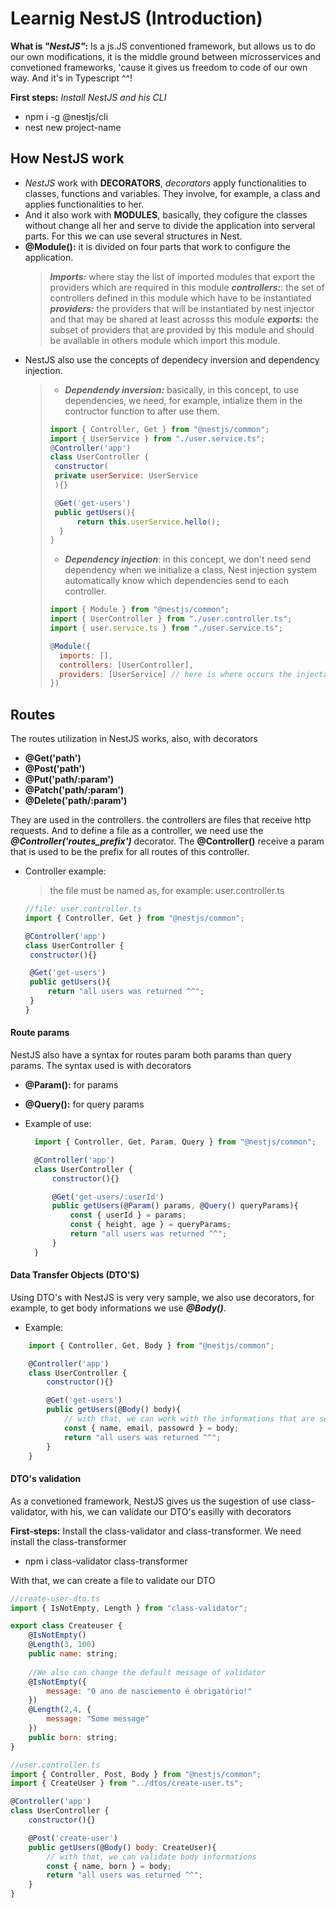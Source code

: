 # Learnig NestJS (Introduction)

**What is _"NestJS"_:** Is a js.JS conventioned framework, but allows us to do our own modifications, it is the middle ground between microsservices and convetioned frameworks, 'cause it gives us freedom to code of our own way. And it's in Typescript ^^!

**First steps:**
_Install NestJS and his CLI_

- npm i -g @nestjs/cli
- nest new project-name

## How NestJS work

- _NestJS_ work with **DECORATORS**, _decorators_ apply functionalities to classes, functions and variables. They involve, for example, a class and applies functionalities to her.
- And it also work with **MODULES**, basically, they cofigure the classes without change all her and serve to divide the application into serveral parts. For this we can use several structures in Nest.
- **@Module():** it is divided on four parts that work to configure the application.
  > **_Imports:_** where stay the list of imported modules that export the providers which are required in this module
  > **_controllers:_**: the set of controllers defined in this module which have to be instantiated
  > **_providers:_** the providers that will be instantiated by nest injector and that may be shared at least acrosss this module
  > **_exports:_** the subset of providers that are provided by this module and should be available in others module which import this module.
- NestJS also use the concepts of dependecy inversion and dependency injection.
  > - **_Dependendy inversion:_** basically, in this concept, to use dependencies, we need, for example, intialize them in the contructor function to after use them.
  > ```js
  > import { Controller, Get } from "@nestjs/common";
  > import { UserService } from "./user.service.ts";
  > @Controller('app')
  > class UserController {
  >  constructor(
  >  private userService: UserService
  >  ){}
  >
  >  @Get('get-users')
  >  public getUsers(){
  >       return this.userService.hello();
  >   }
  > }
  > ```
  >
  > - **_Dependency injection_**: in this concept, we don't need send dependency when we initialize a class, Nest injection system automatically know which dependencies send to each controller.
  > ```js
  > import { Module } from "@nestjs/common";
  > import { UserController } from "./user.controller.ts";
  > import { user.service.ts } from "./user.service.ts";
  >
  > @Module({
  >   imports: [],
  >   controllers: [UserController],
  >   providers: [UserService] // here is where occurs the injection
  > })
  > ```

## Routes

The routes utilization in NestJS works, also, with decorators

- **@Get('path')**
- **@Post('path')**
- **@Put('path/:param')**
- **@Patch('path/:param')**
- **@Delete('path/:param')**

They are used in the controllers. the controllers are files that receive http requests. And to define a file as a controller, we need use the **_@Controller('routes_prefix')_** decorator.
The **@Controller()** receive a param that is used to be the prefix for all routes of this controller.

- Controller example:

  > the file must be named as, for example:
  > user.controller.ts

  ```js
  //file: user.controller.ts
  import { Controller, Get } from "@nestjs/common";

  @Controller('app')
  class UserController {
   constructor(){}

   @Get('get-users')
   public getUsers(){
       return "all users was returned ^^";
   }
  }
  ```

#### Route params

NestJS also have a syntax for routes param both params than query params.
The syntax used is with decorators

- **@Param():** for params
- **@Query():** for query params
- Example of use:

  ```js
    import { Controller, Get, Param, Query } from "@nestjs/common";

    @Controller('app')
    class UserController {
        constructor(){}

        @Get('get-users/:userId')
        public getUsers(@Param() params, @Query() queryParams){
            const { userId } = params;
            const { height, age } = queryParams;
            return "all users was returned ^^";
        }
    }
  ```

#### Data Transfer Objects (DTO'S)

Using DTO's with NestJS is very very sample, we also use decorators, for example, to get body informations we use **_@Body()_**.

- Example:

```js
    import { Controller, Get, Body } from "@nestjs/common";

    @Controller('app')
    class UserController {
        constructor(){}

        @Get('get-users')
        public getUsers(@Body() body){
            // with that, we can work with the informations that are send by user
            const { name, email, passowrd } = body;
            return "all users was returned ^^";
        }
    }
```
#### DTO's validation
As a convetioned framework, NestJS gives us the sugestion of use class-validator, with his, we can validate our DTO's easilly with decorators

**First-steps:**
Install the class-validator and class-transformer. We need install the class-transformer
- npm i class-validator class-transformer

With that, we can create a file to validate our DTO
```js
//create-user-dto.ts
import { IsNotEmpty, Length } from "class-validator";

export class Createuser {
    @IsNotEmpty()
    @Length(3, 100)
    public name: string;
    
    //We also can change the default message of validator 
    @IsNotEmpty({
        message: "O ano de nasciemento é obrigatório!"
    })
    @Length(2,4, {
        message: "Some message"
    })
    public born: string;
}
```
```js
//user.controller.ts
import { Controller, Post, Body } from "@nestjs/common";
import { CreateUser } from "../dtos/create-user.ts";

@Controller('app')
class UserController {
    constructor(){}

    @Post('create-user')
    public getUsers(@Body() body: CreateUser){
        // with that, we can validate body informations
        const { name, born } = body;
        return "all users was returned ^^";
    }
}
```